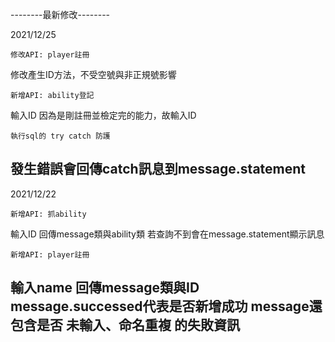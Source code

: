 --------最新修改--------

2021/12/25

    修改API: player註冊

修改產生ID方法，不受空號與非正規號影響


    新增API: ability登記

輸入ID
因為是剛註冊並檢定完的能力，故輸入ID


    執行sql的 try catch 防護

發生錯誤會回傳catch訊息到message.statement
-----------------------

2021/12/22

    新增API: 抓ability

輸入ID
回傳message類與ability類
若查詢不到會在message.statement顯示訊息


    新增API: player註冊

輸入name
回傳message類與ID
message.successed代表是否新增成功
message還包含是否 未輸入、命名重複 的失敗資訊
-----------------------